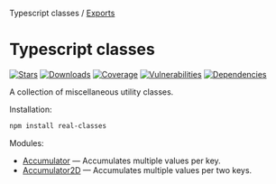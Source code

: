 Typescript classes / [Exports](modules.md)

# Typescript classes

[![Stars](https://img.shields.io/github/stars/ilyub/real-classes)](https://github.com/ilyub/real-classes)
[![Downloads](https://img.shields.io/npm/dm/real-classes)](https://www.npmjs.com/package/real-classes)
[![Coverage](https://img.shields.io/sonar/coverage/ilyub_real-classes.svg?server=https%3A%2F%2Fsonarcloud.io)](https://sonarcloud.io/component_measures?id=ilyub_real-classes&metric=coverage)
[![Vulnerabilities](https://img.shields.io/snyk/vulnerabilities/npm/real-classes)](https://snyk.io/advisor/npm-package/real-classes)
[![Dependencies](https://img.shields.io/librariesio/release/npm/real-classes)](https://libraries.io/npm/real-classes)

A collection of miscellaneous utility classes.

Installation:
```sh
npm install real-classes
```

Modules:
  - [Accumulator](https://ilyub.github.io/real-classes/modules/Accumulator.html) &mdash; Accumulates multiple values per key.
  - [Accumulator2D](https://ilyub.github.io/real-classes/modules/Accumulator2D.html) &mdash; Accumulates multiple values per two keys.
